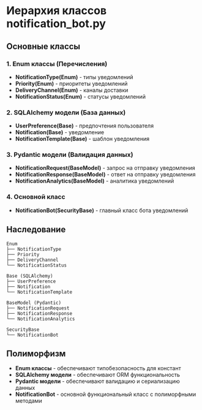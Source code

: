# Иерархия классов notification_bot.py

## Основные классы

### 1. Enum классы (Перечисления)
- **NotificationType(Enum)** - типы уведомлений
- **Priority(Enum)** - приоритеты уведомлений  
- **DeliveryChannel(Enum)** - каналы доставки
- **NotificationStatus(Enum)** - статусы уведомлений

### 2. SQLAlchemy модели (База данных)
- **UserPreference(Base)** - предпочтения пользователя
- **Notification(Base)** - уведомление
- **NotificationTemplate(Base)** - шаблон уведомления

### 3. Pydantic модели (Валидация данных)
- **NotificationRequest(BaseModel)** - запрос на отправку уведомления
- **NotificationResponse(BaseModel)** - ответ на отправку уведомления
- **NotificationAnalytics(BaseModel)** - аналитика уведомлений

### 4. Основной класс
- **NotificationBot(SecurityBase)** - главный класс бота уведомлений

## Наследование

```
Enum
├── NotificationType
├── Priority
├── DeliveryChannel
└── NotificationStatus

Base (SQLAlchemy)
├── UserPreference
├── Notification
└── NotificationTemplate

BaseModel (Pydantic)
├── NotificationRequest
├── NotificationResponse
└── NotificationAnalytics

SecurityBase
└── NotificationBot
```

## Полиморфизм

- **Enum классы** - обеспечивают типобезопасность для констант
- **SQLAlchemy модели** - обеспечивают ORM функциональность
- **Pydantic модели** - обеспечивают валидацию и сериализацию данных
- **NotificationBot** - основной функциональный класс с полиморфными методами